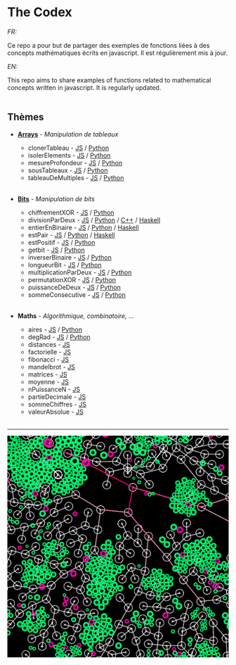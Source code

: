 # The Codex

_FR:_ 

Ce repo a pour but de partager des exemples de fonctions liées à des concepts mathématiques écrits en javascript.
Il est régulièrement mis à jour.

_EN:_

This repo aims to share examples of functions related to mathematical concepts written in javascript.
It is regularly updated.<br><br>

   ## Thèmes
  * **[Arrays](https://fr.wikipedia.org/wiki/Tableau_(structure_de_donn%C3%A9es))** - _Manipulation de tableaux_
  
    * clonerTableau - [JS](JavaScript/Arrays/clonerTableau.js) / [Python](Python/Arrays/clonerTableau.py)
    * isolerElements - [JS](JavaScript/Arrays/isolerElements.js) / [Python](Python/Arrays/isolerElements.py)
    * mesureProfondeur - [JS](JavaScript/Arrays/mesureProfondeur.js) / [Python](Python/Arrays/mesureProfondeur.py)
    * sousTableaux - [JS](JavaScript/Arrays/sousTableaux.js) / [Python](Python/Arrays/sousTableaux.py)
    * tableauDeMultiples - [JS](JavaScript/Arrays/tableauDeMultiples.js) / [Python](Python/Arrays/tableauDeMultiples.py)
    <br><br>

  * **[Bits](https://fr.wikipedia.org/wiki/Bit)** - _Manipulation de bits_

    * chiffrementXOR - [JS](JavaScript/Bits/chiffrementXOR.js) / [Python](Python/Bits/chiffrementXOR.py)
    * divisionParDeux - [JS](JavaScript/Bits/divisionParDeux.js) / [Python](Python/Bits/divisionParDeux.py) / [C++](CXX/Bits/divisionParDeux.cxx) / [Haskell](Haskell/Bits/divisionParDeux.hs)
    * entierEnBinaire - [JS](JavaScript/Bits/entierEnBinaire.js) / [Python](Python/Bits/entierEnBinaire.py) / [Haskell](Haskell/Bits/entierEnBinaire.hs)
    * estPair - [JS](JavaScript/Bits/estPair.js) / [Python](Python/Bits/estPair.py) / [Haskell](Haskell/Bits/estPair.hs)
    * estPositif - [JS](JavaScript/Bits/estPositif.js) / [Python](Python/Bits/estPositif.py)
    * getbit - [JS](JavaScript/Bits/getBit.js) / [Python](Python/Bits/getBit.py)
    * inverserBinaire - [JS](JavaScript/Bits/inverserBinaire.js) / [Python](Python/Bits/inverserBinaire.py)
    * longueurBit - [JS](JavaScript/Bits/longueurBit.js) / [Python](Python/Bits/longueurBit.py)
    * multiplicationParDeux - [JS](JavaScript/Bits/multiplicationParDeux.js) / [Python](Python/Bits/multiplicationParDeux.py)
    * permutationXOR - [JS](JavaScript/Bits/permutationXOR.js) / [Python](Python/Bits/permutationXOR.py)
    * puissanceDeDeux - [JS](JavaScript/Bits/puissanceDeDeux.js) / [Python](Python/Bits/puissanceDeDeux.py)
    * sommeConsecutive - [JS](JavaScript/Bits/sommeConsecutive.js) / [Python](Python/Bits/sommeConsecutive.py)
    <br><br>
    
  * **Maths** - _Algorithmique, combinatoire, ..._
  
    * aires - [JS](JavaScript/Maths/aires.js) / [Python](Python/Maths/aires.py)
    * degRad - [JS](JavaScript/Maths/degRad.js) / [Python](Python/Maths/degRad.py)
    * distances - [JS](JavaScript/Maths/distances.js)
    * factorielle - [JS](JavaScript/Maths/factorielle.js)
    * fibonacci - [JS](JavaScript/Maths/fibonacci.js)
    * mandelbrot - [JS](JavaScript/Maths/mandelbrot.js)
    * matrices - [JS](JavaScript/Maths/matrices.js)
    * moyenne - [JS](JavaScript/Maths/moyenne.js)
    * nPuissanceN - [JS](JavaScript/Maths/nPuissanceN.js)
    * partieDecimale - [JS](JavaScript/Maths/partieDecimale.js)
    * sommeChiffres - [JS](JavaScript/Maths/sommeChiffres.js)
    * valeurAbsolue - [JS](JavaScript/Maths/valeurAbsolue.js)
    <br><br>
  ---

<p align="center"><img src="./img/thumbnail.jpg" /></p>
